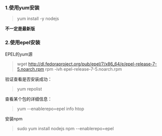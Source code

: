
### 1.使用yum安装

>yum install -y nodejs

**不一定是最新版**


### 2.使用epel安装

EPEL的yum源


> wget http://dl.fedoraproject.org/pub/epel/7/x86_64/e/epel-release-7-5.noarch.rpm
> rpm -ivh epel-release-7-5.noarch.rpm


验证查看是否安装成功：

>yum repolist

查看某个包的详细信息：

>yum --enablerepo=epel info htop
 
安装npm

>sudo yum install nodejs npm --enablerepo=epel